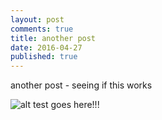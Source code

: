 ```yaml
---
layout: post
comments: true
title: another post
date: 2016-04-27
published: true
---
```


another post - seeing if this works

![alt test goes here!!!]({{site.url}}/_posts/grey.png)

